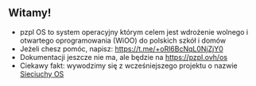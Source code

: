 ## Witamy!
- pzpl OS to system operacyjny którym celem jest wdrożenie wolnego i otwartego oprogramowania (WiOO) do polskich szkół i domów
- Jeżeli chesz pomóc, napisz: https://t.me/+oRl6BcNqL0NjZjY0
- Dokumentacji jeszcze nie ma, ale będzie na https://pzpl.ovh/os
- Ciekawy fakt: wywodzimy się z wcześniejszego projektu o nazwie [Sieciuchy OS](http://sieciuchyos.ct8.pl/)

<!--

**Here are some ideas to get you started:**

🙋‍♀️ A short introduction - what is your organization all about?
🌈 Contribution guidelines - how can the community get involved?
👩‍💻 Useful resources - where can the community find your docs? Is there anything else the community should know?
🍿 Fun facts - what does your team eat for breakfast?
🧙 Remember, you can do mighty things with the power of [Markdown](https://docs.github.com/github/writing-on-github/getting-started-with-writing-and-formatting-on-github/basic-writing-and-formatting-syntax)
-->
